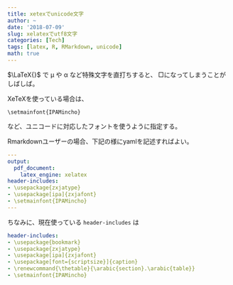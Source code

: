 ```yaml
---
title: xetexでunicode文字
author: ~
date: '2018-07-09'
slug: xelatexでutf8文字
categories: [Tech]
tags: [latex, R, RMarkdown, unicode]
math: true
---
```


$\LaTeX{}$ で μ や α など特殊文字を直打ちすると、
□になってしまうことがしばしば。

XeTeXを使っている場合は、

`\setmainfont{IPAMincho}`

など、ユニコードに対応したフォントを使うように指定する。

Rmarkdownユーザーの場合、下記の様にyamlを記述すればよい。

```yaml
---
output:
  pdf_document:
    latex_engine: xelatex
header-includes:
- \usepackage{zxjatype}
- \usepackage[ipa]{zxjafont}
- \setmainfont{IPAMincho}
---
```

ちなみに、現在使っている `header-includes` は

```yaml
header-includes:
- \usepackage{bookmark}
- \usepackage{zxjatype}
- \usepackage[ipa]{zxjafont}
- \usepackage[font={scriptsize}]{caption}
- \renewcommand{\thetable}{\arabic{section}.\arabic{table}}
- \setmainfont{IPAMincho}
```

